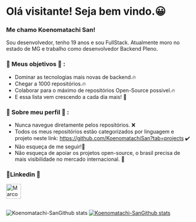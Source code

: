 # Olá visitante! Seja bem vindo.😀 

### Me chamo Koenomatachi San!

Sou desenvolvedor, tenho 19 anos e sou FullStack. Atualmente moro no estado de MG e trabalho como desenvolvedor Backend Pleno.

### 💾 Meus objetivos 💾 : 
* Dominar as tecnologias mais novas de backend.🔥
* Chegar a 1000 repositórios.🔥
* Colaborar para o máximo de repositórios Open-Source possivel.🔥
* E essa lista vem crescendo a cada dia mais! 🏃
 
 
### 💾 Sobre meu perfil 💾 : 
* Nunca navegue diretamente pelos repositórios. ❌
* Todos os meus repositórios estão categorizados por linguagem e projeto neste link: https://github.com/KoenomatachiSan?tab=projects ✔️
* Não esqueça de me seguir!🌟
* Não esqueça de apoiar os projetos open-source, o brasil precisa de mais visibilidade no mercado internacional. 💝
 
### 🎉Linkedin 🎉
<p align="left">
  <a href="https://www.linkedin.com/in/gustavo-de-oliveira-rosa-916104199/" target="blank"><img align="center" src="https://cdn.jsdelivr.net/npm/simple-icons@3.0.1/icons/linkedin.svg" alt="Marcos Henrique" height="40" width="40" /></a> &nbsp;&nbsp;
</p>

##

![Koenomatachi-SanGithub stats](https://github-readme-stats.vercel.app/api?username=KoenomatachiSan&show_icons=true&theme=dracula)     [![Koenomatachi-SanGithub stats](https://github-readme-stats.vercel.app/api/top-langs/?username=KoenomatachiSan&layout=compact)](https://github.com/KoenomatachiSan/github-readme-stats)

